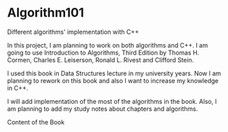 # Algorithm101
Different algorithms' implementation with C++

In this project, I am planning to work on both algorithms and C++. I am going to use Introduction to Algorithms, Third Edition by Thomas H. Cormen, Charles E. Leiserson, Ronald L. Rivest and Clifford Stein.

I used this book in Data Structures lecture in my university years. Now I am planning to rework on this book and also I want to increase my knowledge in C++.

I will add implementation of the most of the algorithms in the book. Also, I am planning to add my study notes about chapters and algorithms. 

Content of the Book


